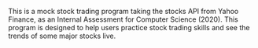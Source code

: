 This is a mock stock trading program taking the stocks API from Yahoo Finance, as an Internal Assessment for Computer Science (2020). This program is designed to help users practice stock trading skills and see the trends of some major stocks live.
